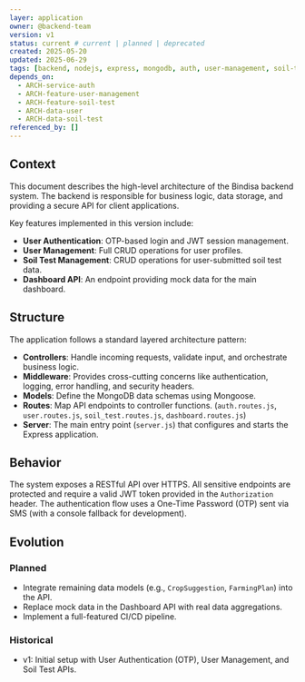 ```yaml
---
layer: application
owner: @backend-team
version: v1
status: current # current | planned | deprecated
created: 2025-05-20
updated: 2025-06-29
tags: [backend, nodejs, express, mongodb, auth, user-management, soil-test]
depends_on:
  - ARCH-service-auth
  - ARCH-feature-user-management
  - ARCH-feature-soil-test
  - ARCH-data-user
  - ARCH-data-soil-test
referenced_by: []
---
```

## Context
This document describes the high-level architecture of the Bindisa backend system. The backend is responsible for business logic, data storage, and providing a secure API for client applications.

Key features implemented in this version include:
- **User Authentication**: OTP-based login and JWT session management.
- **User Management**: Full CRUD operations for user profiles.
- **Soil Test Management**: CRUD operations for user-submitted soil test data.
- **Dashboard API**: An endpoint providing mock data for the main dashboard.

## Structure
The application follows a standard layered architecture pattern:
- **Controllers**: Handle incoming requests, validate input, and orchestrate business logic.
- **Middleware**: Provides cross-cutting concerns like authentication, logging, error handling, and security headers.
- **Models**: Define the MongoDB data schemas using Mongoose.
- **Routes**: Map API endpoints to controller functions. (`auth.routes.js`, `user.routes.js`, `soil_test.routes.js`, `dashboard.routes.js`)
- **Server**: The main entry point (`server.js`) that configures and starts the Express application.

## Behavior
The system exposes a RESTful API over HTTPS. All sensitive endpoints are protected and require a valid JWT token provided in the `Authorization` header. The authentication flow uses a One-Time Password (OTP) sent via SMS (with a console fallback for development).

## Evolution
### Planned
- Integrate remaining data models (e.g., `CropSuggestion`, `FarmingPlan`) into the API.
- Replace mock data in the Dashboard API with real data aggregations.
- Implement a full-featured CI/CD pipeline.

### Historical
- v1: Initial setup with User Authentication (OTP), User Management, and Soil Test APIs.
